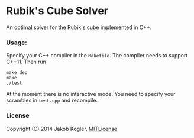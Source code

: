 # Rubik's Cube Solver

An optimal solver for the Rubik's cube implemented in C++. 

### Usage:

Specify your C++ compiler in the `Makefile`. The compiler needs to support C++11. 
Then run 

    make dep
    make
    ./test

At the moment there is no interactive mode. You need to specify your scrambles in `test.cpp` and recompile.

### License

Copyright (C) 2014 Jakob Kogler, [MITLicense](https://github.com/jakobkogler/Rubiks-Cube-Solver/blob/master/LICENCE.txt)

